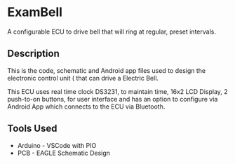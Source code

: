 # ExamBell
A configurable ECU to drive bell that will ring at regular, preset intervals.

## Description
This is the code, schematic and Android app files used to design the electronic control unit ( that can drive a Electric Bell.

This ECU uses real time clock DS3231, to maintain time, 16x2 LCD Display, 2 push-to-on buttons, for user interface and has an option to configure via Android App which connects to the ECU via Bluetooth.

## Tools Used
- Arduino - VSCode with PIO
- PCB - EAGLE Schematic Design 
